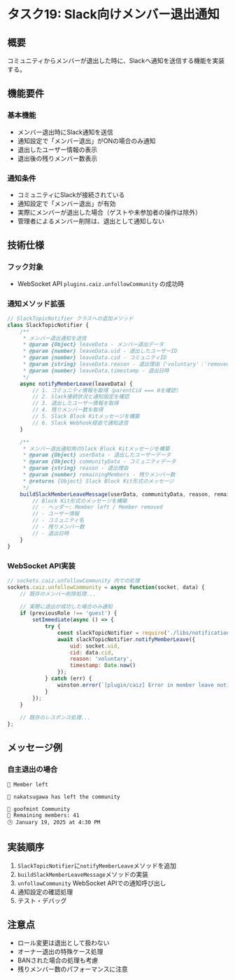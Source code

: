 # タスク19: Slack向けメンバー退出通知

## 概要

コミュニティからメンバーが退出した時に、Slackへ通知を送信する機能を実装する。

## 機能要件

### 基本機能
- メンバー退出時にSlack通知を送信
- 通知設定で「メンバー退出」がONの場合のみ通知
- 退出したユーザー情報の表示
- 退出後の残りメンバー数表示

### 通知条件
- コミュニティにSlackが接続されている
- 通知設定で「メンバー退出」が有効
- 実際にメンバーが退出した場合（ゲストや未参加者の操作は除外）
- 管理者によるメンバー削除は、退出として通知しない

## 技術仕様

### フック対象
- WebSocket API `plugins.caiz.unfollowCommunity` の成功時

### 通知メソッド拡張
```javascript
// SlackTopicNotifier クラスへの追加メソッド
class SlackTopicNotifier {
    /**
     * メンバー退出通知を送信
     * @param {Object} leaveData - メンバー退出データ
     * @param {number} leaveData.uid - 退出したユーザーID
     * @param {number} leaveData.cid - コミュニティID
     * @param {string} leaveData.reason - 退出理由（'voluntary'｜'removed'）
     * @param {number} leaveData.timestamp - 退出日時
     */
    async notifyMemberLeave(leaveData) {
        // 1. コミュニティ情報を取得（parentCid === 0を確認）
        // 2. Slack接続状況と通知設定を確認
        // 3. 退出したユーザー情報を取得
        // 4. 残りメンバー数を取得
        // 5. Slack Block Kitメッセージを構築
        // 6. Slack Webhook経由で通知送信
    }

    /**
     * メンバー退出通知用のSlack Block Kitメッセージを構築
     * @param {Object} userData - 退出したユーザーデータ
     * @param {Object} communityData - コミュニティデータ
     * @param {string} reason - 退出理由
     * @param {number} remainingMembers - 残りメンバー数
     * @returns {Object} Slack Block Kit形式のメッセージ
     */
    buildSlackMemberLeaveMessage(userData, communityData, reason, remainingMembers) {
        // Block Kit形式のメッセージを構築
        // - ヘッダー: Member left / Member removed
        // - ユーザー情報
        // - コミュニティ名
        // - 残りメンバー数
        // - 退出日時
    }
}
```

### WebSocket API実装
```javascript
// sockets.caiz.unfollowCommunity 内での処理
sockets.caiz.unfollowCommunity = async function(socket, data) {
    // 既存のメンバー削除処理...
    
    // 実際に退出が成功した場合のみ通知
    if (previousRole !== 'guest') {
        setImmediate(async () => {
            try {
                const slackTopicNotifier = require('./libs/notifications/slack-topic-notifier');
                await slackTopicNotifier.notifyMemberLeave({
                    uid: socket.uid,
                    cid: data.cid,
                    reason: 'voluntary',
                    timestamp: Date.now()
                });
            } catch (err) {
                winston.error(`[plugin/caiz] Error in member leave notification: ${err.message}`);
            }
        });
    }
    
    // 既存のレスポンス処理...
};
```

## メッセージ例

### 自主退出の場合
```
👋 Member left

👤 nakatsugawa has left the community

📍 goofmint Community
👥 Remaining members: 41
🕒 January 19, 2025 at 4:30 PM
```

## 実装順序

1. `SlackTopicNotifier`に`notifyMemberLeave`メソッドを追加
2. `buildSlackMemberLeaveMessage`メソッドの実装
3. `unfollowCommunity` WebSocket APIでの通知呼び出し
5. 通知設定の確認処理
6. テスト・デバッグ

## 注意点

- ロール変更は退出として扱わない
- オーナー退出の特殊ケース処理
- BANされた場合の処理も考慮
- 残りメンバー数のパフォーマンスに注意
